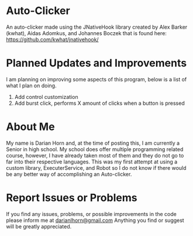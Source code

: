 # Auto-Clicker
An auto-clicker made using the JNativeHook library created by Alex Barker (kwhat), Aidas Adomkus, and Johannes Boczek that is found here: https://github.com/kwhat/jnativehook/

# Planned Updates and Improvements
I am planning on improving some aspects of this program, below is a list of what I plan on doing.
1. Add control customization
2. Add burst click, performs X amount of clicks when a button is pressed

# About Me
My name is Darian Horn and, at the time of posting this, I am currently a Senior in high school. My school does offer multiple programming related course, however, I have already taken most of them and they do not go to far into their respective languages. This was my first attempt at using a custom library, ExecuterService, and Robot so I do not know if there would be any better way of accomplishing an Auto-clicker.

# Report Issues or Problems
If you find any issues, problems, or possible improvements in the code please inform me at darianlhorn@gmail.com
Anything you find or suggest will be greatly appreciated.
